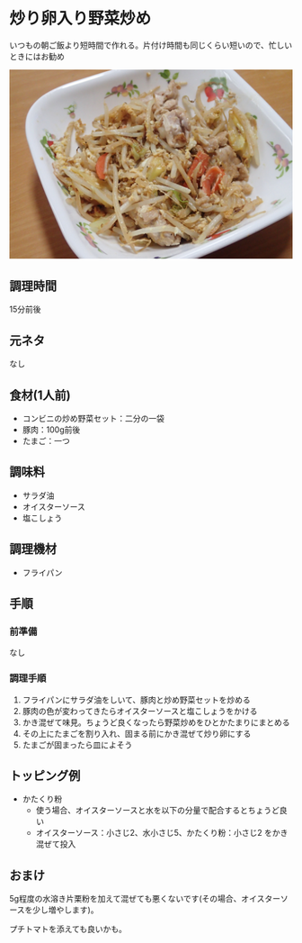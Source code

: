 # 炒り卵入り野菜炒め

いつもの朝ご飯より短時間で作れる。片付け時間も同じくらい短いので、忙しいときにはお勧め

![調理写真](炒り卵入り野菜炒め.jpg)

## 調理時間
15分前後

## 元ネタ

なし

## 食材(1人前)
- コンビニの炒め野菜セット：二分の一袋
- 豚肉：100g前後
- たまご：一つ

## 調味料
- サラダ油
- オイスターソース
- 塩こしょう

## 調理機材
- フライパン

## 手順

### 前準備

なし

### 調理手順

1. フライパンにサラダ油をしいて、豚肉と炒め野菜セットを炒める
1. 豚肉の色が変わってきたらオイスターソースと塩こしょうをかける
1. かき混ぜて味見。ちょうど良くなったら野菜炒めをひとかたまりにまとめる
1. その上にたまごを割り入れ、固まる前にかき混ぜて炒り卵にする
1. たまごが固まったら皿によそう

## トッピング例

* かたくり粉
  * 使う場合、オイスターソースと水を以下の分量で配合するとちょうど良い
  * オイスターソース：小さじ2、水小さじ5、かたくり粉：小さじ2 をかき混ぜて投入

## おまけ

5g程度の水溶き片栗粉を加えて混ぜても悪くないです(その場合、オイスターソースを少し増やします)。

プチトマトを添えても良いかも。